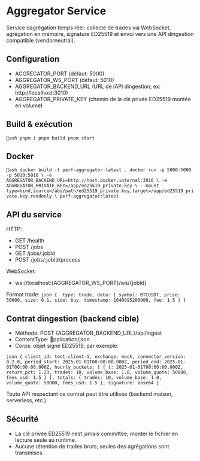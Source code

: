 ﻿# Aggregator Service

Service dagrégation temps réel: collecte de trades via WebSocket, agrégation en mémoire, signature ED25519 et envoi vers une API dingestion compatible (vendorneutral).

## Configuration

- AGGREGATOR_PORT (défaut: 5000)
- AGGREGATOR_WS_PORT (défaut: 5010)
- AGGREGATOR_BACKEND_URL (URL de lAPI dingestion; ex: http://localhost:3010)
- AGGREGATOR_PRIVATE_KEY (chemin de la clé privée ED25519 montée en volume)

## Build & exécution

`ash
pnpm i
pnpm build
pnpm start
`

## Docker

`ash
docker build -t perf-aggregator:latest .
docker run -p 5000:5000 -p 5010:5010 \
  -e AGGREGATOR_BACKEND_URL=http://host.docker.internal:3010 \
  -e AGGREGATOR_PRIVATE_KEY=/app/ed25519_private.key \
  --mount type=bind,source=/abs/path/ed25519_private.key,target=/app/ed25519_private.key,readonly \
  perf-aggregator:latest
`

## API du service

HTTP:
- GET /health
- POST /jobs
- GET /jobs/:jobId
- POST /jobs/:jobId/process

WebSocket:
- ws://localhost:{AGGREGATOR_WS_PORT}/ws/{jobId}

Format trade:
`json
{  type: trade, data: { symbol: BTCUSDT, price: 50000, size: 0.1, side: buy, timestamp: 1640995200000, fee: 1.5 } }
`

## Contrat dingestion (backend cible)

- Méthode: POST {AGGREGATOR_BACKEND_URL}/api/ingest
- ContentType: pplication/json
- Corps: objet signé ED25519, par exemple:

`json
{
  client_id: test-client-1,
  exchange: mock,
  connector_version: 0.2.0,
  period_start: 2025-01-01T00:00:00.000Z,
  period_end: 2025-01-01T00:00:00.000Z,
  hourly_buckets: [
    { t: 2025-01-01T00:00:00.000Z, return_pct: 1.23, trades: 10, volume_base: 1.0, volume_quote: 50000, fees_usd: 1.5 }
  ],
  totals: { trades: 10, volume_base: 1.0, volume_quote: 50000, fees_usd: 1.5 },
  signature: base64
}
`

Toute API respectant ce contrat peut être utilisée (backend maison, serverless, etc.).

## Sécurité

- La clé privée ED25519 nest jamais committée; monter le fichier en lecture seule au runtime.
- Aucune rétention de trades bruts; seules des agrégations sont transmises.


